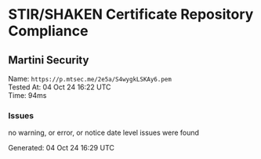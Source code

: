 # STIR/SHAKEN Certificate Repository Compliance

## Martini Security

Name: `https://p.mtsec.me/2e5a/S4wygkLSKAy6.pem`\
Tested At: 04 Oct 24 16:22 UTC\
Time: 94ms

### Issues

no warning, or error, or notice date level issues were found

Generated: 04 Oct 24 16:29 UTC